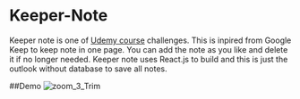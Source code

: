 # Keeper-Note
Keeper note is one of [Udemy course](https://www.udemy.com/course/the-complete-web-development-bootcamp/) challenges. This is inpired from Google Keep to keep note in one page.
You can add the note as you like and delete it if no longer needed. Keeper note uses React.js to build and this is just the outlook without database to save all notes.

##Demo
![zoom_3_Trim](https://user-images.githubusercontent.com/96814524/151342735-ad2e2eb5-d862-4bdd-a2da-b356af032f5c.gif)
